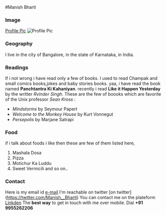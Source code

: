 #Manish Bharti

### Image
 [Profile Pic](https://photos.app.goo.gl/uCe8VGXriDiM5mJV6)
 ![Profile Pic](https://photos.app.goo.gl/uCe8VGXriDiM5mJV6)

### Geography

I live in the city of Bangalore, in the state of Karnataka, in India.

### Readings

If i not wrong i have read only a few of books. 
I used to read Champak and small comics books,jokes and baby stories books.
yaa, i have read the book named **Panchtantra Ki Kahaniyan**.
recently i read **Like it Happen Yesterday** by the writter *Rvinder Singh*.
These are the few of boooks which are favorite of the Unix professor *Sean Kross* :

- *Mindstorms* by Seymour Papert
- *Welcome to the Monkey House* by Kurt Vonnegut
- *Persepolis* by Marjane Satrapi

### Food
if i talk about foods i like then these are few of them listed here,
1. Mashala Dosa
2. Pizza
3. Motichur Ka Luddu
4. Sweet Vermicili and so on..

### Contact

 Here is my email id [e-mail](mbharti321@gmail.com)
 I'm reachable on twitter [on twitter] (https://twitter.com/Manish__Bharti)
 You can contact me on the plateform [Linkden](https://www.linkedin.com/in/manish-bharti)
 The **best way** to get in touch with me over mobile. 
	Dial **+91 9955262206**



